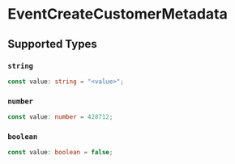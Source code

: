 # EventCreateCustomerMetadata


## Supported Types

### `string`

```typescript
const value: string = "<value>";
```

### `number`

```typescript
const value: number = 428712;
```

### `boolean`

```typescript
const value: boolean = false;
```

